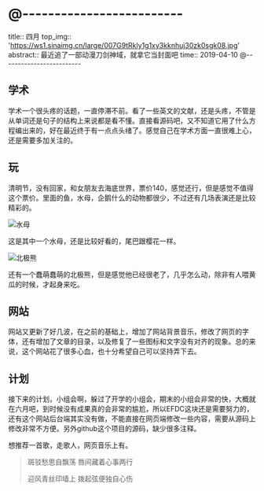 # @-------------------------
title:: 四月
top_img:: 'https://ws1.sinaimg.cn/large/007G9tRkly1g1xy3kknhuj30zk0sgk08.jpg'
abstract:: 最近追了一部动漫刀剑神域，就拿它当封面吧
time:: 2019-04-10
@-------------------------

## 学术

学术一个很头疼的话题，一直停滞不前。看了一些英文的文献，还是头疼，不管是从单词还是句子的结构上来说都是看不懂。直接看源码吧，又不知道它用了什么方程编出来的，好在最近终于有一点点头绪了。感觉自己在学术方面一直很难上心，还是需要多加关注的。

## 玩

清明节，没有回家，和女朋友去海底世界，票价140，感觉还行，但是感觉不值得这个票价。里面的鱼，水母，企鹅什么的动物都很少，不过还有几场表演还是比较精彩的。

![水母](https://ws1.sinaimg.cn/large/007G9tRkly1g1xxk4xfncj32c0340kjl.jpg)

这是其中一个水母，还是比较好看的，尾巴跟樱花一样。

![北极熊](https://ws1.sinaimg.cn/large/007G9tRkly1g1xxkdgp13j32c02c0b29.jpg)

还有一个蠢萌蠢萌的北极熊，但是感觉他已经很老了，几乎怎么动，除非有人喂黄瓜的时候，才起身来吃。

## 网站

网站又更新了好几波，在之前的基础上，增加了网站背景音乐，修改了网页的字体，还有增加了文章的目录，以及修复了一些图标和文字没有对齐的现象。总的来说，这个网站花了很多心血，也十分希望自己可以坚持弄下去。

## 计划

接下来的计划，小组会啊，躲过了开学的小组会，期末的小组会非常的快，大概就在六月吧，到时候没有成果真的会非常的尴尬，所以EFDC这块还是需要努力的，还有这个网站后台端其实没有做，不能直接在网页端修改一些内容，需要从源码上修改非常不方便。另外github这个项目的源码，缺少很多注释。

想推荐一首歌，走歌人，网页音乐上有。

> 斑驳愁思自飘荡 唇间藏着心事两行
>
> 迎风青丝印墙上 拨起弦便独自心伤
